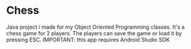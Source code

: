 # Chess
Java project i made for my Object Oriented Programming classes. It's a  chess game for 2 players. The players can save the game or load it
by pressing ESC.
IMPORTANT: this app requires Android Studio SDK
